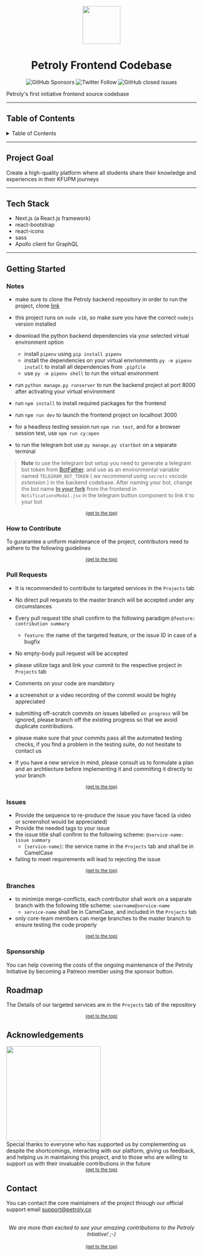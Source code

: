<p  align="center">
<img  width="100" height="100" src="https://i.postimg.cc/L6NPJzgv/new-favicon.png">
</p>

<h1 align="center" > Petroly Frontend Codebase</h1>

<div align="center">

<img alt="GitHub Sponsors" src="https://img.shields.io/github/sponsors/petroly-initiative?color=%2300ead3&label=Petroly%20Sponsors">
<img alt="Twitter Follow" src="https://img.shields.io/twitter/follow/PetrolyInit?style=social">
<img alt="GitHub closed issues" src="https://img.shields.io/github/issues-closed-raw/petroly-initiative/petroly-react?color=00ead3">
</div>

Petroly's first initiative frontend source codebase

---

## Table of Contents

<details>
<summary>Table of Contents</summary>
<ol>
<li>
<a href="#Project-Goal">Project Goal</a>
</li>
<li>
<a href="#Tech-Stack">Tech Stack</a>
</li>
<li>
<a href="#Getting-Started">Getting Started</a>
</li>
  <li>
<details>
<summary><a href="#How-to-contribute">How to contribute?</a></summary>
<ul>
<li>
<a href="#Pull-Requests">Pull Requests</a>
</li>
<li>
<a href="#Issues">Opening Issues</a>
</li>
<li>
<a href="#Branches">Branches</a>
</li>
</ul>
</details>
  </li>
<li>
<a href="#Roadmap">Roadmap</a>
</li>
<li>
<a href="#Acknowledgement">Acknowledgements</a>
</li>
<li>
<a href="#Contact">Contact</a>
</li>
</ol>
</details>

---

## Project Goal

Create a high-quality platform where all students share their knowledge and experiences in their KFUPM journeys

---

## Tech Stack


- Next.js (a React.js framework)
- react-bootstrap
- react-icons
- sass
- Apollo client for GraphQL

---

## Getting Started

### Notes

- make sure to clone the Petroly backend repository in order to run the project, clone <a href="https://github.com/petroly-initiative/petroly-django">link</a>
- this project runs on `node v16`, so make sure you have the correct `nodejs` version installed

- download the python backend dependencies via your selected virtual environment option
  - install `pipenv` using `pip install pipenv`
  - install the dependencies on your virtual envrionments `py -m pipenv install` to install all dependencies from `.pipfile`
  - use `py -m pipenv shell` to run the virtual environment
- run `python manage.py runserver` to run the backend project at port 8000 after activating your virtual environment
- run `npm install` to install required packages for the frontend
- run `npm run dev` to launch the frontend project on localhost 3000
- for a headless testing session run `npm run test`, and for a browser session test, use `npm run cy:open`
- to run the telegram bot use `py manage.py startbot` on a separate terminal
> **Note**
> to use the telegram bot setup you need to generate a telegram bot token from [BotFather](https://t.me/BotFather). and use as an environmental variable named `TELEGRAM_BOT_TOKEN` ( *we recommend using `secrets` vscode extension* ) in the backend codebase. After naming your bot, change the bot name <u>**In your fork**</u> from the frontend in `NotificationsModal.jsx` in the telegram button component to link it to your bot
<div style="font-size: 12px;" align="center"><a href="#Table-of-Contents" >(get to the top)</a></div>

### How to Contribute

To gurarantee a uniform maintenance of the project, contributors need to adhere to the following guidelines

<div style="font-size: 12px;" align="center"><a href="#Table-of-Contents" >(get to the top)</a></div>

### Pull Requests

- It is recommended to contribute to targeted services in the `Projects` tab
- No direct pull requests to the master branch will be accepted under any circumstances
- Every pull request title shall confirm to the following paradigm `@feature: contribution summary`
  - `feature`: the name of the targeted feature, or the issue ID in case of a bugfix
- No empty-body pull request will be accepted
- please utilize tags and link your commit to the respective project in `Projects` tab
- Comments on your code are mandatory
- a screenshot or a video recording of the commit would be highly appreciated
- submitting off-scratch commits on issues labelled `on progress` will be ignored, please branch off the existing progress so that we avoid duplicate contributions.

- please make sure that your commits pass all the automated testing checks, if you find a problem in the testing suite, do not hesitate to contact us

- If you have a new service in mind, please consult us to formulate a plan and an archtiecture before implementing it and committing it directly to your branch
<div style="font-size: 12px;" align="center"><a href="#Table-of-Contents" >(get to the top)</a></div>

### Issues

- Provide the sequence to re-produce the issue you have faced (a video or screenshot would be appreciated)
- Provide the needed tags to your issue
- the issue title shall confirm to the following scheme: `@service-name: issue summary`
  - `[service-name]`: the service name in the `Projects` tab and shall be in CamelCase
- failing to meet requirements will lead to rejecting the issue
<div style="font-size: 12px;" align="center"><a href="#Table-of-Contents" >(get to the top)</a></div>

### Branches

- to minimize merge-conflicts, each contributor shall work on a separate branch with the following title scheme: `username@service-name`
  - `service-name` shall be in CamelCase, and included in the `Projects` tab
- only core-team members can merge branches to the master branch to ensure testing the code properly
<div style="font-size: 12px;" align="center"><a href="#Table-of-Contents" >(get to the top)</a></div>

### Sponsorship
You can help covering the costs of the ongoing maintenance of the Petroly Initiative by becoming a Patreon member using the sponsor button.


## Roadmap

The Details of our targeted services are in the `Projects` tab of the repository

<div style="font-size: 12px;" align="center"><a href="#Table-of-Contents" >(get to the top)</a></div>

## Acknowledgements

<a width="100%"  href = "https://github.com/Tanu-N-Prabhu/Python/graphs/contributors">
  <img width="250px" src = "https://contrib.rocks/image?repo=petroly-initiative/petroly-react"/>
</a><br/>
Special thanks to everyone who has supported us by complementing us despite the shortcomings, interacting with our platform, giving us feedback, and helping us in maintaining this project, and to those who are willing to support us with their invaluable contributions in the future

<div style="font-size: 12px;" align="center"><a href="#Table-of-Contents" >(get to the top)</a></div>

## Contact

You can contact the core maintainers of the project through our official support email support@petroly.co

<br />
<div align="center"><i>We are more than excited to see your amazing contributions to the Petroly Intiative! ;-)</i></div>
<br/>
<div style="font-size: 12px;" align="center"><a href="#Table-of-Contents" >(get to the top)</a></div>

